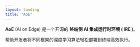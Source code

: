 ```yaml
---
layout: landing
title: "AoE"
---
```


**AoE** (AI on Edge) 是一个开源的 **终端侧 AI 集成运行时环境 ( IRE )**。

帮助开发者将不同框架的深度学习算法轻松部署到终端高效执行。